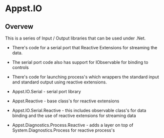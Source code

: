 # Appst.IO

## Overvew

This is a series of Input / Output libraries that can be used under .Net.

  * There's code for a serial port that Reactive Extensions for streaming the data.
  * The serial port code also has support for IObservable for binding to controls
  * There's code for launching process's which wrappers the standard input and standard output using reactive extensions.

  * Appst.IO.Serial - serial port library
  * Appst.Reactive - base class's for reactive extensions
  * Appst.IO.Serial.Reactive - this includes observable class's for data binding and the use of reactive extensions for streaming data
  * Appst.Diagnostics.Process.Reactive - adds a layer on top of System.Diagnostics.Process for reactive process's
